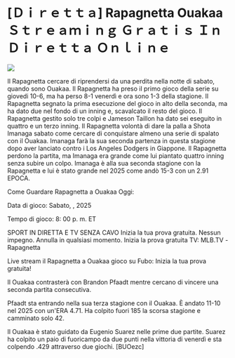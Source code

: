 # [Ｄｉｒｅｔｔａ] Rapagnetta Ouakaa Ｓｔｒｅａｍｉｎｇ Ｇｒａｔｉｓ Ｉｎ Ｄｉｒｅｔｔａ Ｏｎｌｉｎｅ  
  
  
[![](https://i.imgur.com/qSNzIqt.png)](https://movie.rssnews.media/ebBOagydJ.php)  
  
Il Rapagnetta cercare di riprendersi da una perdita nella notte di sabato, quando sono Ouakaa. Il Rapagnetta ha preso il primo gioco della serie su giovedi 10-6, ma ha perso 8-1 venerdì e ora sono 1-3 della stagione. Il Rapagnetta segnato la prima esecuzione del gioco in alto della seconda, ma ha dato due nel fondo di un inning e, scavalcato il resto del gioco. Il Rapagnetta gestito solo tre colpi e Jameson Taillon ha dato sei eseguito in quattro e un terzo inning. Il Rapagnetta volontà di dare la palla a Shota Imanaga sabato come cercare di conquistare almeno una serie di spalato con il Ouakaa. Imanaga farà la sua seconda partenza in questa stagione dopo aver lanciato contro i Los Angeles Dodgers in Giappone. Il Rapagnetta perdono la partita, ma Imanaga era grande come lui piantato quattro inning senza subire un colpo. Imanaga è alla sua seconda stagione con la Rapagnetta e lui è stato grande nel 2025 come andò 15-3 con un 2.91 EPOCA.

Come Guardare Rapagnetta a Ouakaa Oggi:

Data di gioco: Sabato, , 2025

Tempo di gioco: 8: 00 p. m. ET

SPORT IN DIRETTA E TV SENZA CAVO
Inizia la tua prova gratuita. Nessun impegno. Annulla in qualsiasi momento.
Inizia la prova gratuita
TV: MLB.TV -Rapagnetta

Live stream il Rapagnetta a Ouakaa gioco su Fubo: Inizia la tua prova gratuita!

Il Ouakaa contrasterà con Brandon Pfaadt mentre cercano di vincere una seconda partita consecutiva.

Pfaadt sta entrando nella sua terza stagione con il Ouakaa. È andato 11-10 nel 2025 con un'ERA 4.71. Ha colpito fuori 185 la scorsa stagione e camminato solo 42.

Il Ouakaa è stato guidato da Eugenio Suarez nelle prime due partite. Suarez ha colpito un paio di fuoricampo da due punti nella vittoria di venerdì e sta colpendo .429 attraverso due giochi. [BUOezc]